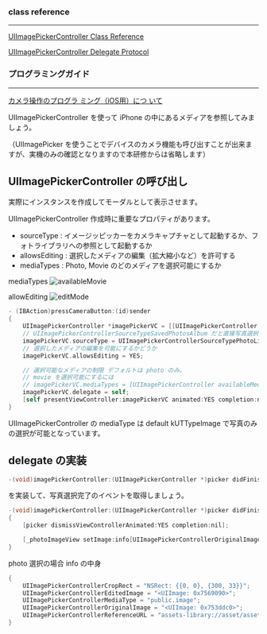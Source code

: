 ### class reference
-------------
[UIImagePickerController Class Reference](http://developer.apple.com/library/ios/#documentation/uikit/reference/UIImagePickerController_Class/UIImagePickerController/UIImagePickerController.html)

[UIImagePickerController Delegate Protocol](http://developer.apple.com/library/ios/#documentation/uikit/reference/UIImagePickerControllerDelegate_Protocol/UIImagePickerControllerDelegate/UIImagePickerControllerDelegate.html#//apple_ref/occ/intf/UIImagePickerControllerDelegate)

### プログラミングガイド
-------------
[カメラ操作のプログラ ミング（iOS用）につ いて](https://developer.apple.com/jp/devcenter/ios/library/documentation/CameraAndPhotoLib_TopicsForIOS.pdf)

UIImagePickerController を使って iPhone の中にあるメディアを参照してみましょう。

（UIImagePicker を使うことでデバイスのカメラ機能も呼び出すことが出来ますが、実機のみの確認となりますので本研修からは省略します）

## UIImagePickerController の呼び出し
実際にインスタンスを作成してモーダルとして表示させます。

UIImagePickerController 作成時に重要なプロパティがあります。

* sourceType : イメージッピッカーをカメラキャプチャとして起動するか、フォトライブラリへの参照として起動するか
* allowsEditing : 選択したメディアの編集（拡大縮小など）を許可する
* mediaTypes : Photo, Movie のどのメディアを選択可能にするか

mediaTypes
![availableMovie](https://raw.github.com/mixi-inc/iOSTraining/master/Doc/Images/5.1/availableMovie.png)

allowEditing
![editMode](https://raw.github.com/mixi-inc/iOSTraining/master/Doc/Images/5.1/editMode.png)

```objective-c
- (IBAction)pressCameraButton:(id)sender
{
    UIImagePickerController *imagePickerVC = [[UIImagePickerController alloc] init];
    // UIImagePickerControllerSourceTypeSavedPhotosAlbum だと直接写真選択画面
    imagePickerVC.sourceType = UIImagePickerControllerSourceTypePhotoLibrary;
    // 選択したメディアの編集を可能にするかどうか
    imagePickerVC.allowsEditing = YES;

    // 選択可能なメディアの制限 デフォルトは photo のみ。
    // movie を選択可能にするには
    // imagePickerVC.mediaTypes = [UIImagePickerController availableMediaTypesForSourceType:imagePickerVC.sourceType];
    imagePickerVC.delegate = self;
    [self presentViewController:imagePickerVC animated:YES completion:nil];
}
```

UIImagePickerController の mediaType は default kUTTypeImage で写真のみの選択が可能となっています。

## delegate の実装
```objective-c
-(void)imagePickerController:(UIImagePickerController *)picker didFinishPickingMediaWithInfo:(NSDictionary *)info
```
を実装して、写真選択完了のイベントを取得しましょう。

```objective-c
-(void)imagePickerController:(UIImagePickerController *)picker didFinishPickingMediaWithInfo:(NSDictionary *)info
{
    [picker dismissViewControllerAnimated:YES completion:nil];

    [_photoImageView setImage:info[UIImagePickerControllerOriginalImage]];
}
```

photo 選択の場合 info の中身
```objective-c
{
    UIImagePickerControllerCropRect = "NSRect: {{0, 0}, {300, 33}}";
    UIImagePickerControllerEditedImage = "<UIImage: 0x7569090>";
    UIImagePickerControllerMediaType = "public.image";
    UIImagePickerControllerOriginalImage = "<UIImage: 0x753ddc0>";
    UIImagePickerControllerReferenceURL = "assets-library://asset/asset.PNG?id=0CF2CC3D-4F4D-4CA3-91D3-0CD0A95AFBBF&ext=PNG";
}
```